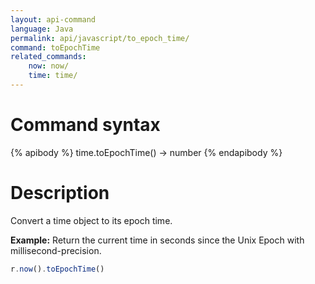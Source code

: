 ```yaml
---
layout: api-command
language: Java
permalink: api/javascript/to_epoch_time/
command: toEpochTime
related_commands:
    now: now/
    time: time/
---
```


# Command syntax #

{% apibody %}
time.toEpochTime() &rarr; number
{% endapibody %}

# Description #

Convert a time object to its epoch time.

__Example:__ Return the current time in seconds since the Unix Epoch with millisecond-precision.

```js
r.now().toEpochTime()
```


